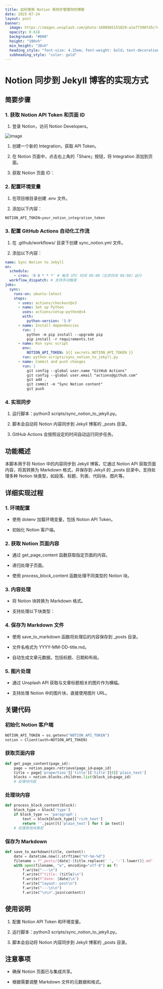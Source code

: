 ```yaml
---
title: 如何使用 Notion 来同步管理你的博客
date: 2025-07-24
layout: post
banner:
  image: https://images.unsplash.com/photo-1600965155829-a1e77398fd5c?crop=entropy&cs=tinysrgb&fit=max&fm=jpg&ixid=M3w2OTIwMzJ8MHwxfHJhbmRvbXx8fHx8fHx8fDE3NTMzNDU5MjB8&ixlib=rb-4.1.0&q=80&w=1080
  opacity: 0.618
  background: "#000"
  height: "100vh"
  min_height: "38vh"
  heading_style: "font-size: 4.25em; font-weight: bold; text-decoration: underline"
  subheading_style: "color: gold"
---
```


# Notion 同步到 Jekyll 博客的实现方式

## 简要步骤

### 1. 获取 Notion API Token 和页面 ID

1. 登录 Notion，访问 Notion Developers。

![image](https://prod-files-secure.s3.us-west-2.amazonaws.com/a7a0cc5a-89b9-4cda-8686-1fba0ca52f40/d19c1afe-dea5-4312-9333-786b0ba83054/image.png?X-Amz-Algorithm=AWS4-HMAC-SHA256&X-Amz-Content-Sha256=UNSIGNED-PAYLOAD&X-Amz-Credential=ASIAZI2LB466RVWULMGK%2F20250724%2Fus-west-2%2Fs3%2Faws4_request&X-Amz-Date=20250724T083200Z&X-Amz-Expires=3600&X-Amz-Security-Token=IQoJb3JpZ2luX2VjEPv%2F%2F%2F%2F%2F%2F%2F%2F%2F%2FwEaCXVzLXdlc3QtMiJHMEUCIEo29Fx0x7MC%2BHj5R87HZbPLpCzrxk%2BVnzEKwWXQds6EAiEA37FzOiVg4aZxFcmskZ3Tu5hmvESxqsvR5JtispQKJ3Iq%2FwMIJBAAGgw2Mzc0MjMxODM4MDUiDI%2FZ2y%2FiVjy6CBy4jCrcAyaFIPQxq%2FlPWTAowz3c2oOO97F%2BsxKw4ICJ%2BBIMnUcQVb2A37xlQ90VhiGmJkwLnbq8H9SwvGZ9x4Iwz%2FRxZqhdxTNgeXvAkFpKdcj9a6zQN%2FAueeVoQWkBZUHtJkIxT%2B9E1qW4fyRYX1yM3u%2Bsu7%2Bj8d0rvVGj1GaT%2FBRfCNV28O0e3WABL%2FgcS7y%2BtaadMBB7iMd5oqhTz9X8GbsrqusrhKmHh2cZbeJzG%2F3WW7kDExEBvoheyxFcQ2ESnihOWJm%2F1VRucb23CTnSZ2NYQcDzIhogSY6t2TZg1PfSkaQSgzI1py9C8vz1nTML8uSOca4NKghP59oLMlHeK3mrlPZaYNr5mm6DJqCPo871D1484R1i4UBRb8DYMl%2FSRVG0S9B%2BIOolkX5xyWbKtM5V%2BfH%2BCb2QuRyZLq%2FtOx7cjBi92KeOjtr0glV9CNqp3d8QQStpAQUMeYGDVXJ1uMt8kvI81WFEqVTt5GAVg0pqTNhyPIXHS71tijuni%2BronDY4S4JbzofekEeNh9DNsVB3MIFIRuko%2BNnLppzv%2BF5QWT%2B3iJe5%2FRiVqLwMf9%2FeCT0YIY80MlZCahOBmGGsZCTjR%2B4jygez03bqSITTj3EN4tZmZMWEKNwpPxtMYKF9MJvAhsQGOqUBlVF6XcCJPVaUbNjsmh3y2Rxw3iiiy2X7hUlpU0eRHNFKW7%2BUOlT2YgEAnHqEsJD65DUnI87ecZ4VczmGKyAb44xXF5Kxhf3r4gQ%2FeFBEmGDMvFMUNGsaccsdRu%2F6F22BfJR9PUzqX%2FjE0pFlKEcuOHZb4u%2BGDzGzdvCCsy%2B4hsgpxc7ZwSChdNIdaoeve%2BefDIQNqyaZLk5tHeu6TLNX%2FC7Z%2F1Bw&X-Amz-Signature=aaf07a9106616ac0691b63e0190efbcbd25ff818ef16e75df121495296b2a5b0&X-Amz-SignedHeaders=host&x-amz-checksum-mode=ENABLED&x-id=GetObject)

1. 创建一个新的 Integration，获取 API Token。

1. 在 Notion 页面中，点击右上角的「Share」按钮，将 Integration 添加到页面。

1. 获取 Notion 页面 ID：


### 2. 配置环境变量

1. 在项目根目录创建 .env 文件。

1. 添加以下内容：

```javascript
NOTION_API_TOKEN=your_notion_integration_token
```

### 3. 配置 GitHub Actions 自动化工作流

1. 在 .github/workflows/ 目录下创建 sync_notion.yml 文件。

1. 添加以下内容：

```yaml
name: Sync Notion to Jekyll
on:
  schedule:
    - cron: '0 0 * * *' # 每天 UTC 时间 00:00（北京时间 08:00）运行
  workflow_dispatch: # 支持手动触发
jobs:
  sync:
    runs-on: ubuntu-latest
    steps:
      - uses: actions/checkout@v3
      - name: Set up Python
        uses: actions/setup-python@v4
        with:
          python-version: '3.9'
      - name: Install dependencies
        run: |
          python -m pip install --upgrade pip
          pip install -r requirements.txt
      - name: Run sync script
        env:
          NOTION_API_TOKEN: ${{ secrets.NOTION_API_TOKEN }}
        run: python scripts/sync_notion_to_jekyll.py
      - name: Commit and push changes
        run: |
          git config --global user.name "GitHub Actions"
          git config --global user.email "actions@github.com"
          git add .
          git commit -m "Sync Notion content"
          git push
```

### 4. 实现同步

1. 运行脚本：python3 scripts/sync_notion_to_jekyll.py。

1. 脚本会自动将 Notion 内容同步到 Jekyll 博客的 _posts 目录。

1. GitHub Actions 会按照设定的时间自动运行同步任务。

## 功能概述

本脚本用于将 Notion 中的内容同步到 Jekyll 博客。它通过 Notion API 获取页面内容，将其转换为 Markdown 格式，并保存到 Jekyll 的 _posts 目录中。支持处理多种 Notion 块类型，如段落、标题、列表、代码块、图片等。

## 详细实现过程

### 1. 环境配置

- 使用 dotenv 加载环境变量，包括 Notion API Token。

- 初始化 Notion 客户端。

### 2. 获取 Notion 页面内容

- 通过 get_page_content 函数获取指定页面的内容。

- 递归处理子页面。

- 使用 process_block_content 函数处理不同类型的 Notion 块。

### 3. 内容处理

- 将 Notion 块转换为 Markdown 格式。

- 支持处理以下块类型：


### 4. 保存为 Markdown 文件

- 使用 save_to_markdown 函数将处理后的内容保存到 _posts 目录。

- 文件名格式为 YYYY-MM-DD-title.md。

- 自动生成文章元数据，包括标题、日期和布局。

### 5. 图片处理

- 通过 Unsplash API 获取与文章标题相关的图片作为横幅。

- 支持处理 Notion 中的图片块，直接使用图片 URL。

## 关键代码

### 初始化 Notion 客户端

```python
NOTION_API_TOKEN = os.getenv("NOTION_API_TOKEN")
notion = Client(auth=NOTION_API_TOKEN)
```

### 获取页面内容

```python
def get_page_content(page_id):
    page = notion.pages.retrieve(page_id=page_id)
    title = page['properties']['title']['title'][0]['plain_text']
    blocks = notion.blocks.children.list(block_id=page_id)
    # 处理块内容
```

### 处理块内容

```python
def process_block_content(block):
    block_type = block['type']
    if block_type == 'paragraph':
        text = block[block_type]['rich_text']
        return ''.join([t['plain_text'] for t in text])
    # 处理其他块类型
```

### 保存为 Markdown

```python
def save_to_markdown(title, content):
    date = datetime.now().strftime("%Y-%m-%d")
    filename = f"_posts/{date}-{title.replace(' ', '-').lower()}.md"
    with open(filename, "w", encoding="utf-8") as f:
        f.write("---\n")
        f.write(f"title: {title}\n")
        f.write(f"date: {date}\n")
        f.write("layout: post\n")
        f.write("---\n\n")
        f.write("\n\n".join(content))
```

## 使用说明

1. 配置 Notion API Token 和环境变量。

1. 运行脚本：python3 scripts/sync_notion_to_jekyll.py。

1. 脚本会自动将 Notion 内容同步到 Jekyll 博客的 _posts 目录。

## 注意事项

- 确保 Notion 页面已与集成共享。

- 根据需要调整 Markdown 文件的元数据和格式。